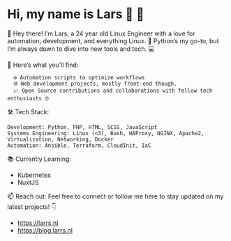 # Hi, my name is Lars 👋 🐧
🚀 Hey there! I’m Lars, a 24 year old Linux Engineer with a love for automation, development, and everything Linux. 🐍 Python’s my go-to, but I’m always down to dive into new tools and tech. 💻

🌟 Here’s what you’ll find:
```
  ⚙️ Automation scripts to optimize workflows
  🌐 Web development projects, mostly front-end though.
  📈 Open Source contributions and collaborations with fellow tech enthusiasts 🤓
```

🛠 Tech Stack:

    Development: Python, PHP, HTML, SCSS, JavaScript
    Systems Engineering: Linux (<3), Bash, HAProxy, NGINX, Apache2, Virtualization, Networking, Docker
    Automation: Ansible, Terraform, CloudInit, IaC
 
📚 Currently Learning:
- Kubernetes
- NuxtJS


📫 Reach out: Feel free to connect or follow me here to stay updated on my latest projects! 👇
- https://larrs.nl
- https://blog.larrs.nl
